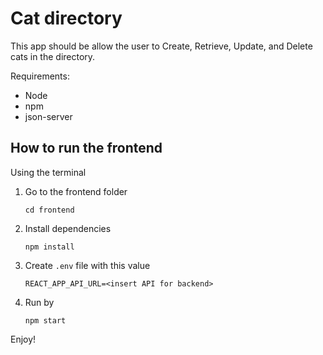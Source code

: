 
# Cat directory

This app should be allow the user to Create, Retrieve, Update, and Delete cats in the directory.

Requirements:
- Node
- npm
- json-server

## How to run the frontend
Using the terminal

1. Go to the frontend folder

    `cd frontend`

2. Install dependencies

    `npm install`

3. Create `.env` file with this value

    ```
    REACT_APP_API_URL=<insert API for backend>
    ```

4. Run by

    `npm start`
    

Enjoy!
